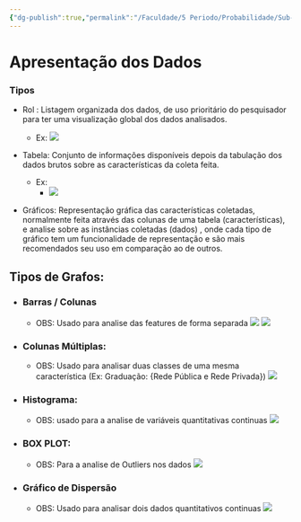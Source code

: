 ```yaml
---
{"dg-publish":true,"permalink":"/Faculdade/5 Periodo/Probabilidade/Sub-Notes/Apresentação dos Dados/","tags":["PB"],"created":"2024-10-18T13:31:56.145-03:00"}
---
```




# Apresentação dos Dados


### Tipos
- Rol : Listagem organizada dos dados, de uso prioritário do pesquisador para ter uma visualização global dos dados analisados.
	- Ex:
		![](https://i.imgur.com/a55xuFB.png)

- Tabela: Conjunto de informações disponíveis depois da tabulação dos dados brutos sobre as características da coleta feita.
	- Ex: 
		- ![](https://i.imgur.com/NqhpFTH.png)

- Gráficos: Representação gráfica das características coletadas, normalmente feita através das colunas de uma tabela (características), e analise sobre as instâncias coletadas (dados)  , onde cada tipo de gráfico tem um funcionalidade de representação e são mais recomendados seu uso em comparação ao de outros.  
## Tipos de Grafos:
- ### Barras / Colunas
	- OBS: Usado para analise das features de forma separada 
	 ![](https://i.imgur.com/MqJb3DD.png)
	 ![](https://i.imgur.com/MJKOY42.png)
- ### Colunas Múltiplas:
	-  OBS: Usado para analisar duas classes de uma mesma característica (Ex: Graduação: {Rede Pública e Rede Privada})
	 ![](https://i.imgur.com/ANFodlx.png)
- ### Histograma:
	- OBS: usado para a analise de variáveis quantitativas continuas
	![](https://i.imgur.com/H8Sugex.png)
	 
- ### BOX PLOT:
	- OBS: Para a analise de Outliers nos dados
	 ![](https://i.imgur.com/KelRhU5.png)

- ### Gráfico de Dispersão
	- OBS: Usado para analisar dois dados quantitativos continuas 
	 ![](https://i.imgur.com/gDdvdBJ.png)

